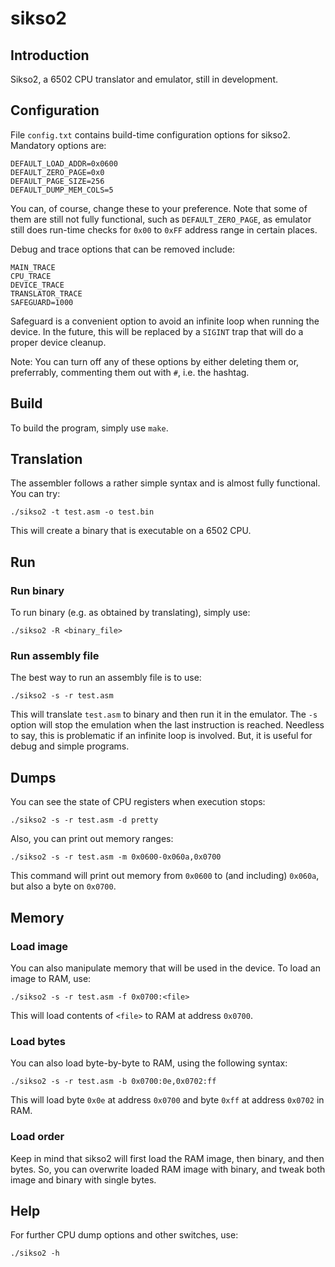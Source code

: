 # sikso2

## Introduction

Sikso2, a 6502 CPU translator and emulator, still in development.

## Configuration

File `config.txt` contains build-time configuration options for sikso2. Mandatory options are:

```
DEFAULT_LOAD_ADDR=0x0600
DEFAULT_ZERO_PAGE=0x0
DEFAULT_PAGE_SIZE=256
DEFAULT_DUMP_MEM_COLS=5
```

You can, of course, change these to your preference. Note that some of them are still not fully functional, such as `DEFAULT_ZERO_PAGE`, as emulator still does run-time checks for `0x00` to `0xFF` address range in certain places.

Debug and trace options that can be removed include:

```
MAIN_TRACE
CPU_TRACE
DEVICE_TRACE
TRANSLATOR_TRACE
SAFEGUARD=1000
```

Safeguard is a convenient option to avoid an infinite loop when running the device. In the future, this will be replaced by a `SIGINT` trap that will do a proper device cleanup.

Note: You can turn off any of these options by either deleting them or, preferrably, commenting them out with `#`, i.e. the hashtag.

## Build

To build the program, simply use `make`.

## Translation

The assembler follows a rather simple syntax and is almost fully functional. You can try:

```shell
./sikso2 -t test.asm -o test.bin
```

This will create a binary that is executable on a 6502 CPU.

## Run

### Run binary

To run binary (e.g. as obtained by translating), simply use:

```shell
./sikso2 -R <binary_file>
```

### Run assembly file

The best way to run an assembly file is to use:

```shell
./sikso2 -s -r test.asm
```

This will translate `test.asm` to binary and then run it in the emulator. The `-s` option will stop the emulation when the last instruction is reached. Needless to say, this is problematic if an infinite loop is involved. But, it is useful for debug and simple programs.

## Dumps

You can see the state of CPU registers when execution stops:

```shell
./sikso2 -s -r test.asm -d pretty
```

Also, you can print out memory ranges:

```shell
./sikso2 -s -r test.asm -m 0x0600-0x060a,0x0700
```

This command will print out memory from `0x0600` to (and including) `0x060a`, but also a byte on `0x0700`.

## Memory

### Load image

You can also manipulate memory that will be used in the device. To load an image to RAM, use:

```shell
./sikso2 -s -r test.asm -f 0x0700:<file>
```

This will load contents of `<file>` to RAM at address `0x0700`.

### Load bytes

You can also load byte-by-byte to RAM, using the following syntax:

```shell
./sikso2 -s -r test.asm -b 0x0700:0e,0x0702:ff
```

This will load byte `0x0e` at address `0x0700` and byte `0xff` at address `0x0702` in RAM.

### Load order

Keep in mind that sikso2 will first load the RAM image, then binary, and then bytes. So, you can overwrite loaded RAM image with binary, and tweak both image and binary with single bytes.

## Help

For further CPU dump options and other switches, use:

```shell
./sikso2 -h
```
